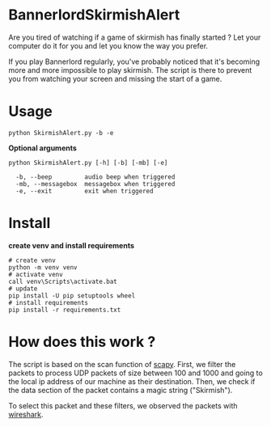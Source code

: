 # BannerlordSkirmishAlert

Are you tired of watching if a game of skirmish has finally started ?
Let your computer do it for you and let you know the way you prefer.

If you play Bannerlord regularly, you've probably noticed that it's becoming more and more impossible to play skirmish.
The script is there to prevent you from watching your screen and missing the start of a game.

# Usage
```
python SkirmishAlert.py -b -e
```

**Optional arguments**
```
python SkirmishAlert.py [-h] [-b] [-mb] [-e]

  -b, --beep         audio beep when triggered
  -mb, --messagebox  messagebox when triggered
  -e, --exit         exit when triggered
```


# Install

**create venv and install requirements**
```
# create venv
python -m venv venv
# activate venv
call venv\Scripts\activate.bat
# update
pip install -U pip setuptools wheel
# install requirements
pip install -r requirements.txt
```

# How does this work ?

The script is based on the scan function of [scapy](https://scapy.net/).
First, we filter the packets to process UDP packets of size between 100 and 1000 and going to the local ip address of our machine as their destination.
Then, we check if the data section of the packet contains a magic string ("Skirmish").

To select this packet and these filters, we observed the packets with [wireshark](https://www.wireshark.org/).
